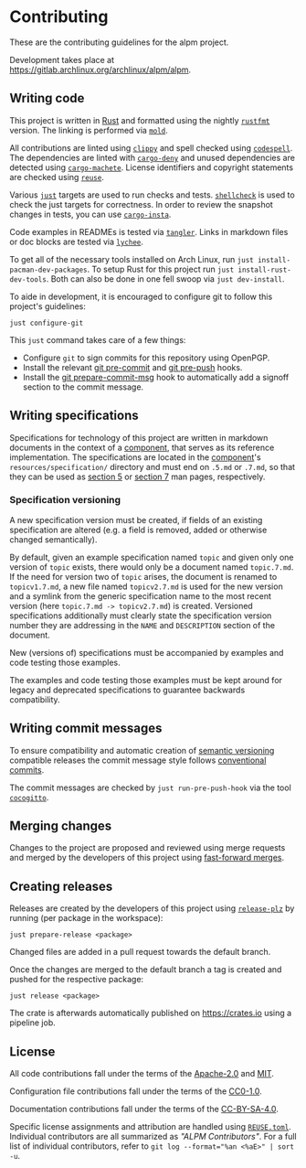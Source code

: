 # Contributing

These are the contributing guidelines for the alpm project.

Development takes place at https://gitlab.archlinux.org/archlinux/alpm/alpm.

## Writing code

This project is written in [Rust] and formatted using the nightly [`rustfmt`] version.
The linking is performed via [`mold`].

All contributions are linted using [`clippy`] and spell checked using [`codespell`].
The dependencies are linted with [`cargo-deny`] and unused dependencies are detected using [`cargo-machete`].
License identifiers and copyright statements are checked using [`reuse`].

Various [`just`] targets are used to run checks and tests.
[`shellcheck`] is used to check the just targets for correctness.
In order to review the snapshot changes in tests, you can use [`cargo-insta`].

Code examples in READMEs is tested via [`tangler`].
Links in markdown files or doc blocks are tested via [`lychee`].

To get all of the necessary tools installed on Arch Linux, run `just install-pacman-dev-packages`.
To setup Rust for this project run `just install-rust-dev-tools`.
Both can also be done in one fell swoop via `just dev-install`.

To aide in development, it is encouraged to configure git to follow this project's guidelines:

```shell
just configure-git
```

This `just` command takes care of a few things:

- Configure `git` to sign commits for this repository using OpenPGP.
- Install the relevant [git pre-commit] and [git pre-push] hooks.
- Install the [git prepare-commit-msg] hook to automatically add a signoff section to the commit message.

## Writing specifications

Specifications for technology of this project are written in markdown documents in the context of a [component], that serves as its reference implementation.
The specifications are located in the [component]'s `resources/specification/` directory and must end on `.5.md` or `.7.md`, so that they can be used as [section 5] or [section 7] man pages, respectively.

### Specification versioning

A new specification version must be created, if fields of an existing specification are altered (e.g. a field is removed, added or otherwise changed semantically).

By default, given an example specification named `topic` and given only one version of `topic` exists, there would only be a document named `topic.7.md`.
If the need for version two of `topic` arises, the document is renamed to `topicv1.7.md`, a new file named `topicv2.7.md` is used for the new version and a symlink from the generic specification name to the most recent version (here `topic.7.md -> topicv2.7.md`) is created.
Versioned specifications additionally must clearly state the specification version number they are addressing in the `NAME` and `DESCRIPTION` section of the document.

New (versions of) specifications must be accompanied by examples and code testing those examples.

The examples and code testing those examples must be kept around for legacy and deprecated specifications to guarantee backwards compatibility.

## Writing commit messages

To ensure compatibility and automatic creation of [semantic versioning] compatible releases the commit message style follows [conventional commits].

The commit messages are checked by `just run-pre-push-hook` via the tool [`cocogitto`].

## Merging changes

Changes to the project are proposed and reviewed using merge requests and merged by the developers of this project using [fast-forward merges].

## Creating releases

Releases are created by the developers of this project using [`release-plz`] by running (per package in the workspace):

```shell
just prepare-release <package>
```

Changed files are added in a pull request towards the default branch.

Once the changes are merged to the default branch a tag is created and pushed for the respective package:

```shell
just release <package>
```

The crate is afterwards automatically published on https://crates.io using a pipeline job.

## License

All code contributions fall under the terms of the [Apache-2.0] and [MIT].

Configuration file contributions fall under the terms of the [CC0-1.0].

Documentation contributions fall under the terms of the [CC-BY-SA-4.0].

Specific license assignments and attribution are handled using [`REUSE.toml`].
Individual contributors are all summarized as _"ALPM Contributors"_.
For a full list of individual contributors, refer to `git log --format="%an <%aE>" | sort -u`.

[Rust]: https://www.rust-lang.org/
[`mold`]: https://github.com/rui314/mold
[`rustfmt`]: https://github.com/rust-lang/rustfmt
[`clippy`]: https://github.com/rust-lang/rust-clippy
[`codespell`]: https://github.com/codespell-project/codespell
[`cargo-deny`]: https://github.com/EmbarkStudios/cargo-deny
[`cargo-insta`]: https://github.com/mitsuhiko/insta
[`shellcheck`]: https://www.shellcheck.net/
[`cocogitto`]: https://docs.cocogitto.io/
[`reuse`]: https://git.fsfe.org/reuse/tool
[`lychee`]: https://github.com/lycheeverse/lychee
[`just`]: https://github.com/casey/just
[`tangler`]: https://github.com/wiktor-k/tangler
[`cargo-machete`]: https://github.com/bnjbvr/cargo-machete
[git pre-commit]: https://man.archlinux.org/man/githooks.5#pre-commit
[git pre-push]: https://man.archlinux.org/man/githooks.5#pre-push
[git prepare-commit-msg]: https://man.archlinux.org/man/githooks.5#prepare-commit-msg
[semantic versioning]: https://semver.org/
[conventional commits]: https://www.conventionalcommits.org/en/v1.0.0/
[`release-plz`]: https://github.com/MarcoIeni/release-plz
[Apache-2.0]: ./LICENSES/Apache-2.0.txt
[MIT]: ./LICENSES/MIT.txt
[CC0-1.0]: ./LICENSES/CC0-1.0.txt
[CC-BY-SA-4.0]: ./LICENSES/CC-BY-SA-4.0.txt
[`REUSE.toml`]: ./REUSE.toml
[component]: ./README.md#components
[fast-forward merges]: https://man.archlinux.org/man/git-merge.1#FAST-FORWARD_MERGE
[section 5]: https://en.wikipedia.org/wiki/Man_page#Manual_sections
[section 7]: https://en.wikipedia.org/wiki/Man_page#Manual_sections
